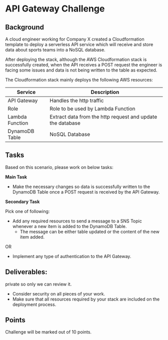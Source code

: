 # API Gateway Challenge

## Background
A cloud engineer working for Company X created a Cloudformation template to deploy a serverless API
service which will receive and store data about sports teams into a NoSQL database.

After deploying the stack, although the AWS Cloudformation stack is successfully created, when the API
receives a POST request the engineer is facing some issues and data is not being written to the table as
expected.

The Cloudformation stack mainly deploys the following AWS resources:

|Service        |Description|
|---------------|-----------|
|API Gateway    |Handles the http traffic|
|Role           |Role to be used by Lambda Function|
|Lambda Function|Extract data from the http request and update the database|
|DynamoDB Table |NoSQL Database|

## Tasks
Based on this scenario, please work on below tasks:

**Main Task**

- Make the necessary changes so data is successfully written to the DynamoDB Table once a
POST request is received by the API Gateway.

**Secondary Task**

Pick one of following:
- Add any required resources to send a message to a SNS Topic whenever a new item is added to
the DynamoDB Table.
    - The message can be either table updated or the content of the new item added.
    
OR

- Implement any type of authentication to the API Gateway.

## Deliverables:
private so only we can review it.
- Consider security on all pieces of your work.
- Make sure that all resources required by your stack are included on the deployment process.

## Points
Challenge will be marked out of 10 points.